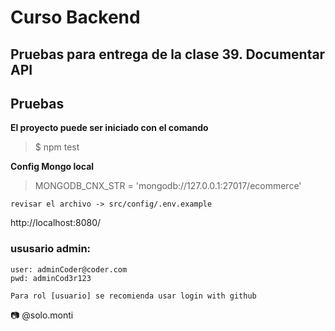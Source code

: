 # Curso Backend

## Pruebas para entrega de la clase 39. Documentar API

## Pruebas

**El proyecto puede ser iniciado con el comando**
> $ npm test

**Config Mongo local**
> MONGODB_CNX_STR = 'mongodb://127.0.0.1:27017/ecommerce'

```
revisar el archivo -> src/config/.env.example
```
http://localhost:8080/

### ususario admin:
```
user: adminCoder@coder.com
pwd: adminCod3r123

Para rol [usuario] se recomienda usar login with github
```

📷 @solo.monti